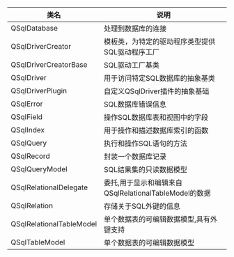 |  类名  |  说明  |
| ------------ | ------------ |
| QSqlDatabase | 处理到数据库的连接 |
| QSqlDriverCreator | 模板类，为特定的驱动程序类型提供SQL驱动程序工厂 |
| QSqlDriverCreatorBase | SQL驱动工厂基类 |
| QSqlDriver | 用于访问特定SQL数据库的抽象基类 |
| QSqlDriverPlugin | 自定义QSqlDriver插件的抽象基础 |
| QSqlError | SQL数据库错误信息 |
| QSqlField | 操作SQL数据库表和视图中的字段 |
| QSqlIndex | 用于操作和描述数据库索引的函数 |
| QSqlQuery | 执行和操作SQL语句的方法 |
| QSqlRecord | 封装一个数据库记录 |
| QSqlQueryModel | SQL结果集的只读数据模型 |
| QSqlRelationalDelegate | 委托,用于显示和编辑来自QSqlRelationalTableModel的数据 |
| QSqlRelation | 存储关于SQL外键的信息 |
| QSqlRelationalTableModel | 单个数据表的可编辑数据模型,具有外键支持 |
| QSqlTableModel | 单个数据表的可编辑数据模型 |